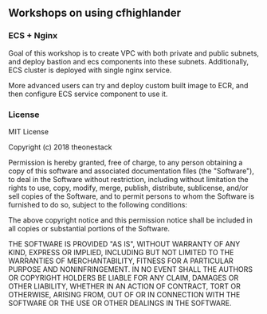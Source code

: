 ## Workshops on using cfhighlander

### ECS + Nginx

Goal of this workshop is to create VPC with both private and
public subnets, and deploy bastion and ecs components into these
subnets. Additionally, ECS cluster is deployed with single nginx
service.

More advanced users can try and deploy custom built image to ECR,
and then configure ECS service component to use it. 


### License

MIT License

Copyright (c) 2018 theonestack

Permission is hereby granted, free of charge, to any person obtaining a copy
of this software and associated documentation files (the "Software"), to deal
in the Software without restriction, including without limitation the rights
to use, copy, modify, merge, publish, distribute, sublicense, and/or sell
copies of the Software, and to permit persons to whom the Software is
furnished to do so, subject to the following conditions:

The above copyright notice and this permission notice shall be included in all
copies or substantial portions of the Software.

THE SOFTWARE IS PROVIDED "AS IS", WITHOUT WARRANTY OF ANY KIND, EXPRESS OR
IMPLIED, INCLUDING BUT NOT LIMITED TO THE WARRANTIES OF MERCHANTABILITY,
FITNESS FOR A PARTICULAR PURPOSE AND NONINFRINGEMENT. IN NO EVENT SHALL THE
AUTHORS OR COPYRIGHT HOLDERS BE LIABLE FOR ANY CLAIM, DAMAGES OR OTHER
LIABILITY, WHETHER IN AN ACTION OF CONTRACT, TORT OR OTHERWISE, ARISING FROM,
OUT OF OR IN CONNECTION WITH THE SOFTWARE OR THE USE OR OTHER DEALINGS IN THE
SOFTWARE.
